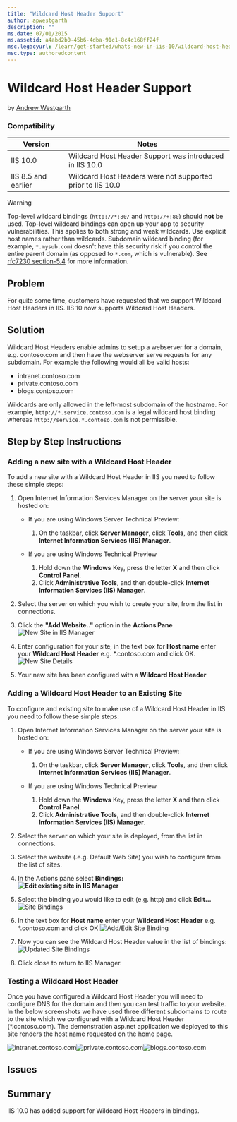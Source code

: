 ```yaml
---
title: "Wildcard Host Header Support"
author: apwestgarth
description: ""
ms.date: 07/01/2015
ms.assetid: a4abd2b0-45b6-4dba-91c1-8c4c168ff24f
msc.legacyurl: /learn/get-started/whats-new-in-iis-10/wildcard-host-header-support
msc.type: authoredcontent
---
```

Wildcard Host Header Support
====================
by [Andrew Westgarth](https://github.com/apwestgarth)

### Compatibility

| Version | Notes |
| --- | --- |
| IIS 10.0 | Wildcard Host Header Support was introduced in IIS 10.0 |
| IIS 8.5 and earlier | Wildcard Host Headers were not supported prior to IIS 10.0 |

> [!WARNING]
> Top-level wildcard bindings (`http://*:80/` and `http://+:80`) should **not** be used. Top-level wildcard bindings can open up your app to security vulnerabilities. This applies to both strong and weak wildcards. Use explicit host names rather than wildcards. Subdomain wildcard binding (for example, `*.mysub.com`) doesn't have this security risk if you control the entire parent domain (as opposed to `*.com`, which is vulnerable). See [rfc7230 section-5.4](https://tools.ietf.org/html/rfc7230#section-5.4) for more information.

## Problem

For quite some time, customers have requested that we support Wildcard Host Headers in IIS. IIS 10 now supports Wildcard Host Headers.

## Solution

Wildcard Host Headers enable admins to setup a webserver for a domain, e.g. contoso.com and then have the webserver serve requests for any subdomain. For example the following would all be valid hosts:

- intranet.contoso.com
- private.contoso.com
- blogs.contoso.com

Wildcards are only allowed in the left-most subdomain of the hostname. For example, `http://*.service.contoso.com` is a legal wildcard host binding whereas `http://service.*.contoso.com` is not permissible.

## Step by Step Instructions

### Adding a new site with a Wildcard Host Header

To add a new site with a Wildcard Host Header in IIS you need to follow these simple steps:

1. Open Internet Information Services Manager on the server your site is hosted on: 

    - If you are using Windows Server Technical Preview: 

        1. On the taskbar, click **Server Manager**, click **Tools**, and then click **Internet Information Services (IIS) Manager**.
    - If you are using Windows Technical Preview 

        1. Hold down the **Windows** Key, press the letter **X** and then click **Control Panel**.
        2. Click **Administrative Tools**, and then double-click **Internet Information Services (IIS) Manager**.
2. Select the server on which you wish to create your site, from the list in connections.
3. Click the **"Add Website.."** option in the **Actions Pane**  
    ![New Site in IIS Manager](wildcard-host-header-support/_static/image1.png)
4. Enter configuration for your site, in the text box for **Host name** enter your **Wildcard Host Header** e.g. \*.contoso.com and click OK.  
    ![New Site Details](wildcard-host-header-support/_static/image2.png)
5. Your new site has been configured with a **Wildcard Host Header**

### Adding a Wildcard Host Header to an Existing Site

To configure and existing site to make use of a Wildcard Host Header in IIS you need to follow these simple steps:

1. Open Internet Information Services Manager on the server your site is hosted on: 

    - If you are using Windows Server Technical Preview: 

        1. On the taskbar, click **Server Manager**, click **Tools**, and then click **Internet Information Services (IIS) Manager**.
    - If you are using Windows Technical Preview 

        1. Hold down the **Windows** Key, press the letter **X** and then click **Control Panel**.
        2. Click **Administrative Tools**, and then double-click **Internet Information Services (IIS) Manager**.
2. Select the server on which your site is deployed, from the list in connections.
3. Select the website (.e.g. Default Web Site) you wish to configure from the list of sites.
4. In the Actions pane select **Bindings:  
    ![Edit existing site in IIS Manager](wildcard-host-header-support/_static/image3.png)**
5. Select the binding you would like to edit (e.g. http) and click **Edit...**  
    ![Site Bindings](wildcard-host-header-support/_static/image4.png)
6. In the text box for **Host name** enter your **Wildcard Host Header** e.g. \*.contoso.com and click OK ![Add/Edit Site Binding](wildcard-host-header-support/_static/image5.png)
7. Now you can see the Wildcard Host Header value in the list of bindings:  
    ![Updated Site Bindings](wildcard-host-header-support/_static/image6.png)
8. Click close to return to IIS Manager.

### Testing a Wildcard Host Header

Once you have configured a Wildcard Host Header you will need to configure DNS for the domain and then you can test traffic to your website. In the below screenshots we have used three different subdomains to route to the site which we configured with a Wildcard Host Header (\*.contoso.com). The demonstration asp.net application we deployed to this site renders the host name requested on the home page.

![intranet.contoso.com](wildcard-host-header-support/_static/image7.png)![private.contoso.com](wildcard-host-header-support/_static/image8.png)![blogs.contoso.com](wildcard-host-header-support/_static/image9.png)

## Issues

## Summary

IIS 10.0 has added support for Wildcard Host Headers in bindings.
